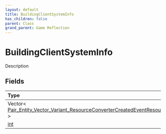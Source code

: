 ```yaml
---
layout: default
title: BuildingClientSystemInfo
has_children: false
parent: Class
grand_parent: Game Reflection
---
```

# BuildingClientSystemInfo
Description 

## Fields
| Type | Name |
|:-------------|:--------------|
| Vector< [Pair_Entity_Vector_Variant_ResourceConverterCreatedEventResourceStorageCreatedEventResourceRemovedFromConverterEvent](/game-reflection/classes/pair__entity__vector__variant__resource_converter_created_event_resource_storage_created_event_resource_removed_from_converter_event.md) > | to_init |
| [int](/game-reflection/enums/int.md) | version |
